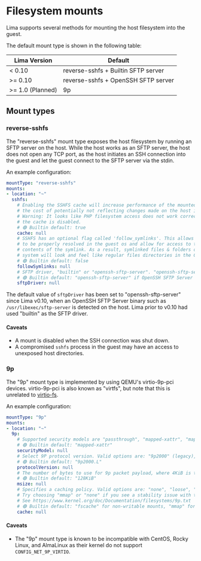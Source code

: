 # Filesystem mounts

Lima supports several methods for mounting the host filesystem into the guest.

The default mount type is shown in the following table:

| Lima Version     | Default                             |
| ---------------- | ----------------------------------- |
| < 0.10           | reverse-sshfs + Builtin SFTP server |
| >= 0.10          | reverse-sshfs + OpenSSH SFTP server |
| >= 1.0 (Planned) | 9p                                  |

## Mount types

### reverse-sshfs
The "reverse-sshfs" mount type exposes the host filesystem by running an SFTP server on the host.
While the host works as an SFTP server, the host does not open any TCP port,
as the host initiates an SSH connection into the guest and let the guest connect to the SFTP server via the stdin.

An example configuration:
```yaml
mountType: "reverse-sshfs"
mounts:
- location: "~"
  sshfs:
    # Enabling the SSHFS cache will increase performance of the mounted filesystem, at
    # the cost of potentially not reflecting changes made on the host in a timely manner.
    # Warning: It looks like PHP filesystem access does not work correctly when
    # the cache is disabled.
    # 🟢 Builtin default: true
    cache: null
    # SSHFS has an optional flag called 'follow_symlinks'. This allows mounts
    # to be properly resolved in the guest os and allow for access to the
    # contents of the symlink. As a result, symlinked files & folders on the Host
    # system will look and feel like regular files directories in the Guest OS.
    # 🟢 Builtin default: false
    followSymlinks: null
    # SFTP driver, "builtin" or "openssh-sftp-server". "openssh-sftp-server" is recommended.
    # 🟢 Builtin default: "openssh-sftp-server" if OpenSSH SFTP Server binary is found, otherwise "builtin"
    sftpDriver: null
```

The default value of `sftpDriver` has been set to "openssh-sftp-server" since Lima v0.10, when an OpenSSH SFTP Server binary
such as `/usr/libexec/sftp-server` is detected on the host.
Lima prior to v0.10 had used "builtin" as the SFTP driver.

#### Caveats
- A mount is disabled when the SSH connection was shut down.
- A compromised `sshfs` process in the guest may have an access to unexposed host directories.

### 9p
The "9p" mount type is implemented by using QEMU's virtio-9p-pci devices.
virtio-9p-pci is also known as "virtfs", but note that this is unrelated to [virtio-fs](https://virtio-fs.gitlab.io/).

An example configuration:
```yaml
mountType: "9p"
mounts:
- location: "~"
  9p:
    # Supported security models are "passthrough", "mapped-xattr", "mapped-file" and "none".
    # 🟢 Builtin default: "mapped-xattr"
    securityModel: null
    # Select 9P protocol version. Valid options are: "9p2000" (legacy), "9p2000.u", "9p2000.L".
    # 🟢 Builtin default: "9p2000.L"
    protocolVersion: null
    # The number of bytes to use for 9p packet payload, where 4KiB is the absolute minimum.
    # 🟢 Builtin default: "128KiB"
    msize: null
    # Specifies a caching policy. Valid options are: "none", "loose", "fscache" and "mmap".
    # Try choosing "mmap" or "none" if you see a stability issue with the default "fscache".
    # See https://www.kernel.org/doc/Documentation/filesystems/9p.txt
    # 🟢 Builtin default: "fscache" for non-writable mounts, "mmap" for writable mounts
    cache: null
```
#### Caveats
- The "9p" mount type is known to be incompatible with CentOS, Rocky Linux, and AlmaLinux as their kernel do not support `CONFIG_NET_9P_VIRTIO`.
